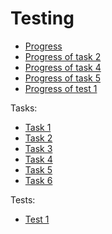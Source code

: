 # Testing

- [Progress](progress.md)
- [Progress of task 2](progress_task2.md)
- [Progress of task 4](progress_task4.md)
- [Progress of task 5](progress_task5.md)
- [Progress of test 1](progress_test1.md)

Tasks:
- [Task 1](task01.md)
- [Task 2](task02.md)
- [Task 3](task03.md)
- [Task 4](task04.md)
- [Task 5](test05.md)
- [Task 6](task06.md)

Tests:
- [Test 1](test01.md)
